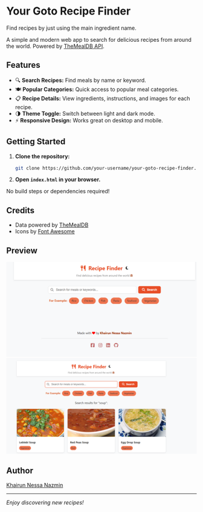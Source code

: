 # Your Goto Recipe Finder

Find recipes by just using the main ingredient name.

A simple and modern web app to search for delicious recipes from around the world. Powered by [TheMealDB API](https://www.themealdb.com/api.php).

## Features

- 🔍 **Search Recipes:** Find meals by name or keyword.
- 🍽️ **Popular Categories:** Quick access to popular meal categories.
- 📋 **Recipe Details:** View ingredients, instructions, and images for each recipe.
- 🌗 **Theme Toggle:** Switch between light and dark mode.
- ⚡ **Responsive Design:** Works great on desktop and mobile.

## Getting Started

1. **Clone the repository:**
   ```sh
   git clone https://github.com/your-username/your-goto-recipe-finder.git
   ```
2. **Open `index.html` in your browser.**

No build steps or dependencies required!

## Credits

- Data powered by [TheMealDB](https://www.themealdb.com/api.php)
- Icons by [Font Awesome](https://fontawesome.com/)

## Preview
![Recipe Finder Home Screenshot](image-1.png)
![Recipe Details Screenshot](image.png)



## Author

[Khairun Nessa Nazmin](https://www.linkedin.com/in/khairun-nessa-nazmin-39114424b/)

---

*Enjoy discovering new recipes!*
